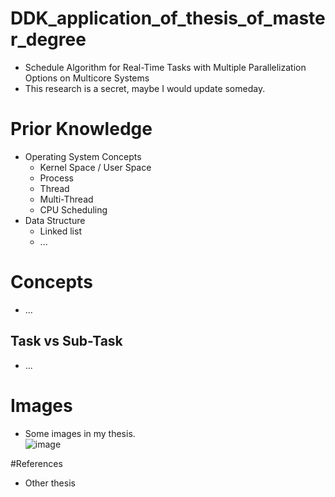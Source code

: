 # DDK_application_of_thesis_of_master_degree
* Schedule Algorithm for Real-Time Tasks with  Multiple Parallelization Options on Multicore Systems
* This research is a secret, maybe I would update someday.

# Prior Knowledge
* Operating System Concepts
  * Kernel Space / User Space 
  * Process
  * Thread
  * Multi-Thread
  * CPU Scheduling
* Data Structure
  * Linked list
  * ...

# Concepts
* ...

## Task vs Sub-Task
* ...

# Images
* Some images in my thesis. <br>
![image](https://user-images.githubusercontent.com/67073582/126887716-69cc66a5-b055-4c4a-8e2c-47ddef52ea54.png) <br>


#References
* Other thesis
